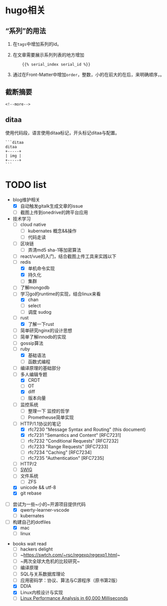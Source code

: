 # hugo相关

## “系列”的用法

1. 在`tags`中增加系列的id。
1. 在文章需要展示系列列表的地方增加
    
    ```hugo
        {{% serial_index serial_id %}}
    ```

1. 通过在Front-Matter中增加`order`，整数，小的在前大的在后，来明确顺序，。

## 截断摘要

```hugo
<!--more-->
```

## ditaa

使用代码段，语言使用ditaa标记，开头标记ditaa与配置。

````
```ditaa
ditaa
+-----+
| img |
+-----+
```
````

# TODO list

- blog维护相关
    - [x] 自动触发gitalk生成文章的issue
    - [ ] 截图上传到onedrive的跨平台应用
- 技术学习
    - [ ] cloud native
        - [ ] kubernates 概念&&操作
        - [ ] 代码走读
    - [ ] 区块链
        - [ ] 弄清md5 sha-1等加密算法
    - [ ] react/vue的入门，结合截图上传工具来实践以下
    - [ ] redis
        - [x] 单机命令实现
        - [x] 持久化
        - [ ] 集群
    - [ ] 了解mongodb
    - [ ] 学习go的runtime的实现，结合linux来看
        - [x] chan
        - [ ] select
        - [ ] 调度 sudog
    - [ ] rust
        - [x] 了解一下rust
    - [ ] 简单研究nginx的设计思想
    - [ ] 简单了解innodb的实现
    - [ ] gossip算法
    - [ ] ruby
        - [x] 基础语法
        - [ ] 函数式编程
    - [ ] 编译原理的基础部分
    - [ ] 多人编辑专题
        - [x] CRDT
        - [ ] OT
        - [x] diff
        - [ ] 版本向量
    - [ ] 监控系统
        - [ ] 整理一下 监控的哲学
        - [ ] Prometheuse简单实现
    - [ ] HTTP/1.1协议的笔记
        - [x] rfc7230 "Message Syntax and Routing" (this document)
        - [x] rfc7231 "Semantics and Content" [RFC7231]
        - [ ] rfc7232 "Conditional Requests" [RFC7232]
        - [ ] rfc7233 "Range Requests" [RFC7233]
        - [ ] rfc7234 "Caching" [RFC7234]
        - [ ] rfc7235 "Authentication" [RFC7235]
    - [ ] HTTP/2
    - [ ] [SWIG](http://swig.org)
    - [ ] 文件系统
        - [ ] ZFS
    - [x] unicode && utf-8
    - [x] git rebase
- [ ] 尝试为一些~小的~开源项目提供代码
    - [x] qwerty-learner-vscode
    - [ ] kubernates
- [ ] 构建自己的dotfiles
    - [x] mac
    - [ ] linux
- books wait read
    - [ ] hackers delight
    - [ ] ~https://swtch.com/~rsc/regexp/regexp1.html~
    - [ ] ~两次全球大危机的比较研究~
    - [ ] 编译原理
    - [ ] SQL与关系数据库理论
    - [ ] 应用密码学：协议、算法与C源程序（原书第2版）
    - [x] DDIA
    - [x] Linux内核设计与实现
    - [ ] [Linux Performance Analysis in 60,000 Milliseconds](https://netflixtechblog.com/linux-performance-analysis-in-60-000-milliseconds-accc10403c55)
